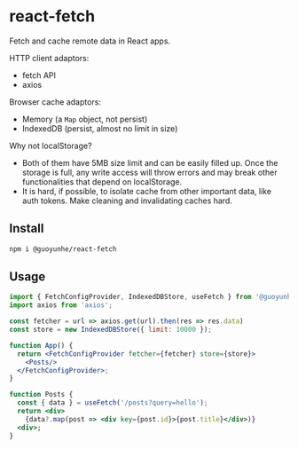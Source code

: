 # react-fetch

Fetch and cache remote data in React apps.

HTTP client adaptors:

- fetch API
- axios

Browser cache adaptors:

- Memory (a `Map` object, not persist)
- IndexedDB (persist, almost no limit in size)

Why not localStorage?

- Both of them have 5MB size limit and can be easily filled up. Once the storage is full, any write access will throw errors and may break other functionalities that depend on localStorage.
- It is hard, if possible, to isolate cache from other important data, like auth tokens. Make cleaning and invalidating caches hard.

## Install

```bash
npm i @guoyunhe/react-fetch
```

## Usage

```jsx
import { FetchConfigProvider, IndexedDBStore, useFetch } from '@guoyunhe/react-fetch';
import axios from 'axios';

const fetcher = url => axios.get(url).then(res => res.data)
const store = new IndexedDBStore({ limit: 10000 });

function App() {
  return <FetchConfigProvider fetcher={fetcher} store={store}>
    <Posts/>
  </FetchConfigProvider>;
}

function Posts {
  const { data } = useFetch('/posts?query=hello');
  return <div>
    {data?.map(post => <div key={post.id}>{post.title}</div>)}
  <div>;
}
```
